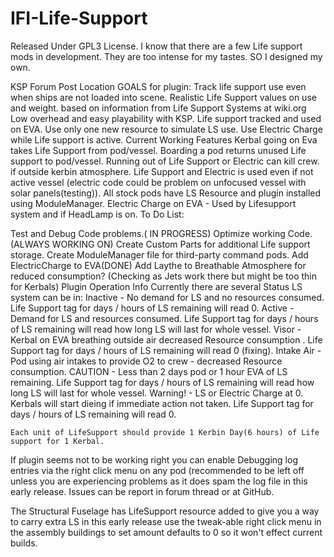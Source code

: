 IFI-Life-Support
================
Released Under GPL3 License.
I know that there are a few Life support mods in development. They are too intense for my tastes. SO I designed my own.

KSP Forum Post Location
GOALS for plugin: 	Track life support use even when ships are not loaded into scene.
     Realistic Life Support values on use and weight. based on information from Life Support Systems at wiki.org
     Low overhead and easy playability with KSP.
     Life support tracked and used on EVA.
     Use only one new resource to simulate LS use.
     Use Electric Charge while Life support is active.
Current Working Features 	Kerbal going on Eva takes Life Support from pod/vessel.
Boarding a pod returns unused Life support to pod/vessel.
Running out of Life Support or Electric can kill crew. if outside kerbin atmosphere.
Life Support and Electric is used even if not active vessel (electric code could be problem on unfocused vessel with solar panels(testing)).
All stock pods have LS Resource and plugin installed using ModuleManager.
Electric Charge on EVA - Used by Lifesupport system and if HeadLamp is on.
To Do List: 	

Test and Debug Code problems.( IN PROGRESS)
Optimize working Code.(ALWAYS WORKING ON)
Create Custom Parts for additional Life support storage.
Create ModuleManager file for third-party command pods.
Add ElectricCharge to EVA(DONE)
Add Laythe to Breathable Atmosphere for reduced consumption? (Checking as Jets work there but might be too thin for Kerbals)
Plugin
Operation
Info 	Currently there are several Status LS system can be in:
           Inactive   - No demand for LS and no resources consumed.  Life Support tag for days / hours of LS remaining will read 0.
            Active       - Demand for LS and resources consumed.  Life Support tag for days / hours of LS remaining will read how long LS will last for whole vessel.
            Visor        - Kerbal on EVA breathing outside air decreased Resource consumption .  Life Support tag for days / hours of LS remaining will read 0 (fixing).
            Intake Air - Pod using air intakes to provide O2 to crew - decreased Resource consumption.
            CAUTION - Less than 2 days pod or 1 hour EVA of LS remaining.  Life Support tag for days / hours of LS remaining will read how long LS will last for whole vessel.
            Warning!  - LS or Electric Charge at 0. Kerbals will start dieing if immediate action not taken. Life Support tag for days / hours of LS remaining will read 0.

    Each unit of LifeSupport should provide 1 Kerbin Day(6 hours) of Life support for 1 Kerbal.
If plugin seems not to be working right you can enable Debugging log entries via the right click menu on any pod (recommended to be left off unless you are experiencing problems as it does spam the log file in this early release. Issues can be report in forum thread or at GitHub.

The Structural Fuselage has LifeSupport resource added to give you a way to carry extra LS in this early release use the tweak-able right click menu in the assembly buildings to set amount defaults to 0 so it won't effect current builds.
